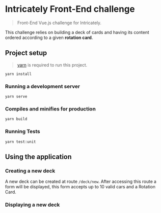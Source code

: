 # Intricately Front-End challenge

> Front-End Vue.js challenge for Intricately.

This challenge relies on building a deck of cards and having its content ordered according to a given **rotation card**.

## Project setup

> [yarn](https://classic.yarnpkg.com/lang/en/) is required to run this project.
```
yarn install
```

### Running a development server
```
yarn serve
```

### Compiles and minifies for production
```
yarn build
```

### Running Tests
```
yarn test:unit
```

## Using the application

### Creating a new deck

A new deck can be created at route <code>/deck/new</code>. After accessing this route a form will be displayed, this form accepts up to 10 valid cars and a Rotation Card. 

### Displaying a new deck

